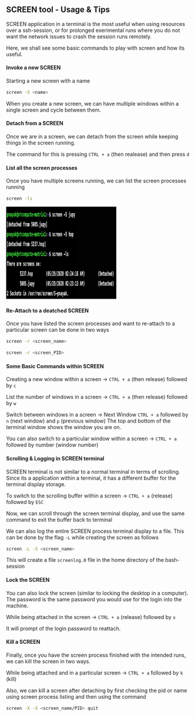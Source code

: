 ## SCREEN tool - Usage & Tips

SCREEN application in a terminal is the most useful when using resources over a ssh-session, or for prolonged exerimental runs where you do not want the network issues to crash the session runs remotely. 

Here, we shall see some basic commands to play with screen and how its useful.

#### Invoke a new SCREEN

Starting a new screen with a name

```bash
screen -S <name>
```

When you create a new screen, we can have multiple windows within a single screen and cycle between them. 

#### Detach from a SCREEN

Once we are in a screen, we can detach from the screen while keeping things in the screen running.

The command for this is pressing `CTRL + a` (then realease) and then press `d` 

#### List all the screen processes

Once you have multiple screens running, we can list the screen processes running

```bash
screen -ls
```

<img src="images/screenls.png" width="300" height="250">

#### Re-Attach to a deatched SCREEN

Once you have listed the screen processes and want to re-attach to a particular screen can be done in two ways

```bash
screen -r <screen_name>
``` 

```bash
screen -r <screen_PID>
```

#### Some Basic Commands within SCREEN

Creating a new window within a screen -> `CTRL + a` (then release) followed by `c` 

List the number of windows in a screen -> `CTRL + a` (then release) followed by `w`

Switch between windows in a screen -> Next Window `CTRL + a` followed by `n` (next window) and `p` (previous window)
The top and bottom of the terminal window shows the window you are on. 

You can also switch to a particular window within a screen -> `CTRL + a` followed by number (window number)

#### Scrolling & Logging in SCREEN terminal

SCREEN terminal is not similar to a normal terminal in terms of scrolling. Since its a application within a terminal, it has a different buffer for the terminal display storage. 

To switch to the scrolling buffer within a screen -> `CTRL + a` (release) followed by `ESC`

Now, we can scroll through the screen terminal display, and use the same command to exit the buffer back to terminal

We can also log the entire SCREEN process terminal display to a file. This can be done by the flag `-L` while creating the screen as follows

```bash
screen -L -S <screen_name>
```
This will create a file `screenlog.0` file in the home directory of the bash-session

#### Lock the SCREEN 

You can also lock the screen (similar to locking the desktop in a computer). The password is the same password you would use for the login into the machine. 

While being attached in the screen -> `CTRL + a` (release) followed by `x` 

It will prompt of the login password to reattach. 

#### Kill a SCREEN

Finally, once you have the screen process finished with the intended runs, we can kill the screen in two ways. 

While being attached and in a particular screen  -> `CTRL + a` followed by `k` (kill)

Also, we can kill a screen after detaching by first checking the pid or name using screen process listing and then using the command

```bash
screen -X -S <screen_name/PID> quit
```





